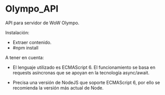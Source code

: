 # Olympo_API
API para servidor de WoW Olympo.

Instalación:

- Extraer contenido.
- #npm install



A tener en cuenta:

- El lenguaje utilizado es ECMAScript 6. El funcionamiento se basa en requests asíncronas que se apoyan
en la tecnología async/await.

- Precisa una versión de NodeJS que soporte ECMAScript 6, por ello se recomienda la versión más actual de Node.


